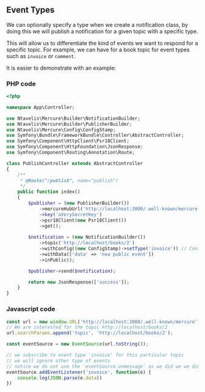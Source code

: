 ## Event Types

We can optionally specify a type when we create a notification class, by doing this we will publish a notification for a given topic with a specific type. 

This will allow us to differentiate the kind of events we want to respond for a specific topic. For example, we can have for a book topic for event types such as `invoice` or `comment`.

It is easier to demonstrate with an example:

### PHP code
```php
<?php

namespace App\Controller;

use Ntavelis\Mercure\Builder\NotificationBuilder;
use Ntavelis\Mercure\Builder\PublisherBuilder;
use Ntavelis\Mercure\Config\ConfigStamp;
use Symfony\Bundle\FrameworkBundle\Controller\AbstractController;
use Symfony\Component\HttpClient\Psr18Client;
use Symfony\Component\HttpFoundation\JsonResponse;
use Symfony\Component\Routing\Annotation\Route;

class PublishController extends AbstractController
{
    /**
     * @Route("/publish", name="publish")
     */
    public function index()
    {
        $publisher = (new PublisherBuilder())
            ->mercureHubUrl('http://localhost:3000/.well-known/mercure')
            ->key('aVerySecretKey')
            ->psr18Client(new Psr18Client())
            ->get();
        
        $notification = (new NotificationBuilder())
            ->topic('http://localhost/books/2')
            ->withConfig((new ConfigStamp)->setType('invoice')) // Configure the message to be of type invoice
            ->withData(['data' => 'new public event'])
            ->inPublic();

        $publisher->send($notification);

        return new JsonResponse(['success']);
    }
}
```

### Javascript code

```javascript
const url = new window.URL('http://localhost:3000/.well-known/mercure');
// We are interested for the topic http://localhost/books/2
url.searchParams.append('topic', 'http://localhost/books/2');

const eventSource = new EventSource(url.toString());

// we subscribe to event type 'invoice' for this particular topic
// we will ignore other type of events
// notice we do not use the `eventSource.onmessage` as we did we we did not specify specific type
eventSource.addEventListener('invoice', function(e) {
    console.log(JSON.parse(e.data))
})
```

